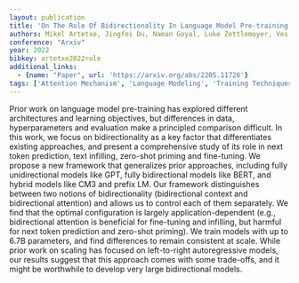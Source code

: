 ```yaml
---
layout: publication
title: 'On The Role Of Bidirectionality In Language Model Pre-training'
authors: Mikel Artetxe, Jingfei Du, Naman Goyal, Luke Zettlemoyer, Ves Stoyanov
conference: "Arxiv"
year: 2022
bibkey: artetxe2022role
additional_links:
  - {name: "Paper", url: 'https://arxiv.org/abs/2205.11726'}
tags: ['Attention Mechanism', 'Language Modeling', 'Training Techniques', 'Tools', 'Model Architecture', 'Fine-Tuning', 'BERT', 'GPT', 'Survey Paper', 'Pre-Training', 'Pretraining Methods']
---
```

Prior work on language model pre-training has explored different
architectures and learning objectives, but differences in data, hyperparameters
and evaluation make a principled comparison difficult. In this work, we focus
on bidirectionality as a key factor that differentiates existing approaches,
and present a comprehensive study of its role in next token prediction, text
infilling, zero-shot priming and fine-tuning. We propose a new framework that
generalizes prior approaches, including fully unidirectional models like GPT,
fully bidirectional models like BERT, and hybrid models like CM3 and prefix LM.
Our framework distinguishes between two notions of bidirectionality
(bidirectional context and bidirectional attention) and allows us to control
each of them separately. We find that the optimal configuration is largely
application-dependent (e.g., bidirectional attention is beneficial for
fine-tuning and infilling, but harmful for next token prediction and zero-shot
priming). We train models with up to 6.7B parameters, and find differences to
remain consistent at scale. While prior work on scaling has focused on
left-to-right autoregressive models, our results suggest that this approach
comes with some trade-offs, and it might be worthwhile to develop very large
bidirectional models.
